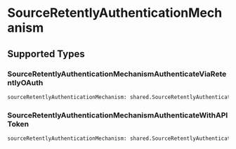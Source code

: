 # SourceRetentlyAuthenticationMechanism


## Supported Types

### SourceRetentlyAuthenticationMechanismAuthenticateViaRetentlyOAuth

```python
sourceRetentlyAuthenticationMechanism: shared.SourceRetentlyAuthenticationMechanismAuthenticateViaRetentlyOAuth = /* values here */
```

### SourceRetentlyAuthenticationMechanismAuthenticateWithAPIToken

```python
sourceRetentlyAuthenticationMechanism: shared.SourceRetentlyAuthenticationMechanismAuthenticateWithAPIToken = /* values here */
```

